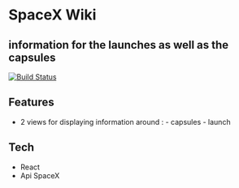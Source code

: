 # SpaceX Wiki 
## information for the launches as well as the capsules


[![Build Status](https://travis-ci.org/joemccann/dillinger.svg?branch=master)](https://travis-ci.org/joemccann/dillinger)

## Features
- 2 views for displaying information around : 
        - capsules
        - launch

## Tech
- React
- Api SpaceX